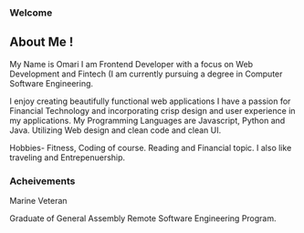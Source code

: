 ### Welcome

## About Me !

My Name is Omari I am Frontend Developer with a focus on Web Development and Fintech (I am currently pursuing a degree in Computer Software Engineering. 

I enjoy creating beautifully functional web applications I have a passion for Financial Technology and incorporating crisp design and user experience in my applications.   My Programming Languages are Javascript, Python and Java. Utilizing Web design and clean code and clean UI.
 
Hobbies- Fitness, Coding of course.  Reading and Financial topic.  I also like traveling and Entrepenuership.


### Acheivements

Marine Veteran 

Graduate of General Assembly Remote Software Engineering Program. 




